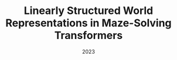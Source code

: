 ---
title: "Linearly Structured World Representations in Maze-Solving Transformers"
collection: publications
category: proceedings
permalink: /publication/2023_maze_transformers_reprs
excerpt: 'We find linear representations in transformers trained to solve mazes'
date: 2023
venue: 'Proceedings of UniReps: the First Workshop on Unifying Representations in Neural Models'
paperurl: 'https://proceedings.mlr.press/v243/ivanitskiy24a'
---